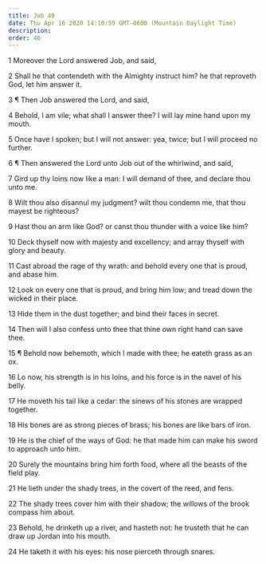 ```yaml
---
title: Job 40
date: Thu Apr 16 2020 14:10:59 GMT-0600 (Mountain Daylight Time)
description: 
order: 40
---
```


<p>1 Moreover the Lord answered Job, and said,</p>
<span></span>
<p>
  2 Shall he that contendeth with the Almighty instruct him? he that reproveth
  God, let him answer it.
</p>
<p>3 &#xB6; Then Job answered the Lord, and said,</p>
<p>
  4 Behold, I am vile; what shall I answer thee? I will lay mine hand upon my
  mouth.
</p>
<p>
  5 Once have I spoken; but I will not answer: yea, twice; but I will proceed no
  further.
</p>
<p>6 &#xB6; Then answered the Lord unto Job out of the whirlwind, and said,</p>
<p>
  7 Gird up thy loins now like a man: I will demand of thee, and declare thou
  unto me.
</p>
<p>
  8 Wilt thou also disannul my judgment? wilt thou condemn me, that thou mayest
  be righteous?
</p>
<p>9 Hast thou an arm like God? or canst thou thunder with a voice like him?</p>
<p>
  10 Deck thyself now with majesty and excellency; and array thyself with glory
  and beauty.
</p>
<p>
  11 Cast abroad the rage of thy wrath: and behold every one that is proud, and
  abase him.
</p>
<p>
  12 Look on every one that is proud, and bring him low; and tread down the
  wicked in their place.
</p>
<p>13 Hide them in the dust together; and bind their faces in secret.</p>
<p>
  14 Then will I also confess unto thee that thine own right hand can save thee.
</p>
<p>
  15 &#xB6; Behold now behemoth, which I made with thee; he eateth grass as an
  ox.
</p>
<p>
  16 Lo now, his strength is in his loins, and his force is in the navel of his
  belly.
</p>
<p>
  17 He moveth his tail like a cedar: the sinews of his stones are wrapped
  together.
</p>
<p>
  18 His bones are as strong pieces of brass; his bones are like bars of iron.
</p>
<p>
  19 He is the chief of the ways of God: he that made him can make his sword to
  approach unto him.
</p>
<p>
  20 Surely the mountains bring him forth food, where all the beasts of the
  field play.
</p>
<p>21 He lieth under the shady trees, in the covert of the reed, and fens.</p>
<p>
  22 The shady trees cover him with their shadow; the willows of the brook
  compass him about.
</p>
<p>
  23 Behold, he drinketh up a river, and hasteth not: he trusteth that he can
  draw up Jordan into his mouth.
</p>
<p>24 He taketh it with his eyes: his nose pierceth through snares.</p>
